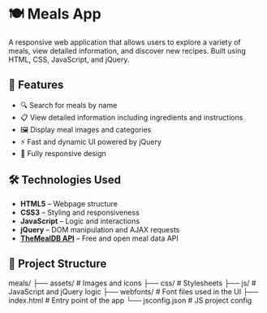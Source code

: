 # 🍽️ Meals App

A responsive web application that allows users to explore a variety of meals, view detailed information, and discover new recipes. Built using HTML, CSS, JavaScript, and jQuery.

## 🌟 Features

- 🔍 Search for meals by name
- 📋 View detailed information including ingredients and instructions
- 🖼️ Display meal images and categories
- ⚡ Fast and dynamic UI powered by jQuery
- 🎨 Fully responsive design

## 🛠️ Technologies Used

- **HTML5** – Webpage structure
- **CSS3** – Styling and responsiveness
- **JavaScript** – Logic and interactions
- **jQuery** – DOM manipulation and AJAX requests
- **[TheMealDB API](https://www.themealdb.com/api.php)** – Free and open meal data API

## 📁 Project Structure

meals/
├── assets/ # Images and icons
├── css/ # Stylesheets
├── js/ # JavaScript and jQuery logic
├── webfonts/ # Font files used in the UI
├── index.html # Entry point of the app
└── jsconfig.json # JS project config
